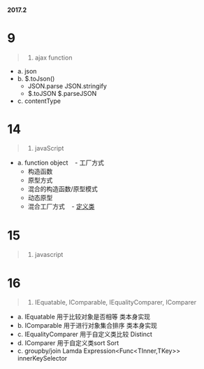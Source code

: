 #### 2017.2

# 9
> 1. ajax function
   - a. json
   - b. $.toJson()
      - JSON.parse   JSON.stringify
      -  $.toJSON $.parseJSON
   - c. contentType

# 14
> 1. javaScript
  - a. function object
    - 工厂方式
    - 构造函数
    - 原型方式
    - 混合的构造函数/原型模式
    - 动态原型
    - 混合工厂方式
    - [定义类](http://blog.csdn.net/gavin_luo/article/details/5979441)
    
# 15
> 1. javascript
 
# 16
 
> 1. IEquatable<T>, IComparable<T>, IEqualityComparer<T>, IComparer<T>
  - a. IEquatable<T> 用于比较对象是否相等 类本身实现
  - b. IComparable<T> 用于进行对象集合排序 类本身实现
  - c. IEqualityComparer<T> 用于自定义类比较 Distinct
  - d. IComparer<T> 用于自定义类sort  Sort
  - c. groupby/join Lamda Expression<Func<TInner,TKey>> innerKeySelector

